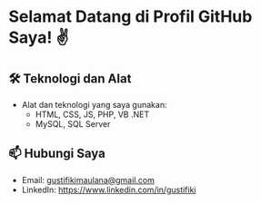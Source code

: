 # Selamat Datang di Profil GitHub Saya! ✌

## 🛠️ Teknologi dan Alat

- Alat dan teknologi yang saya gunakan:
  - HTML, CSS, JS, PHP, VB .NET
  - MySQL, SQL Server

## 📫 Hubungi Saya

- Email: gustifikimaulana@gmail.com
- LinkedIn: https://www.linkedin.com/in/gustifiki
